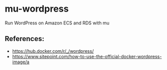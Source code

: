 # mu-wordpress
Run WordPress on Amazon ECS and RDS with mu

## References:

* https://hub.docker.com/r/_/wordpress/
* https://www.sitepoint.com/how-to-use-the-official-docker-wordpress-image/a

